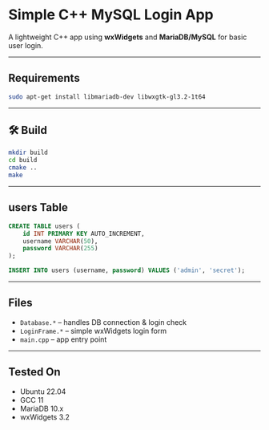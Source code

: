 # Simple C++ MySQL Login App

A lightweight C++ app using **wxWidgets** and **MariaDB/MySQL** for basic user login.

---

## Requirements

```bash
sudo apt-get install libmariadb-dev libwxgtk-gl3.2-1t64
```

---

## 🛠️ Build

```bash
mkdir build
cd build
cmake ..
make
```

---

## users Table

```sql
CREATE TABLE users (
    id INT PRIMARY KEY AUTO_INCREMENT,
    username VARCHAR(50),
    password VARCHAR(255)
);

INSERT INTO users (username, password) VALUES ('admin', 'secret');
```

---

## Files

- `Database.*` – handles DB connection & login check  
- `LoginFrame.*` – simple wxWidgets login form  
- `main.cpp` – app entry point  

---

## Tested On

- Ubuntu 22.04  
- GCC 11  
- MariaDB 10.x  
- wxWidgets 3.2  
